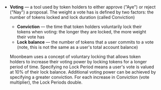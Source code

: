  - **Voting** — a tool used by token holders to either approve ("Aye") or reject ("Nay") a proposal. The weight a vote has is defined by two factors: the number of tokens locked and lock duration (called Conviction)
    - **Conviction** — the time that token holders voluntarily lock their tokens when voting: the longer they are locked, the more weight their vote has
    - **Lock balance** — the number of tokens that a user commits to a vote (note, this is not the same as a user's total account balance)

    Moonbeam uses a concept of voluntary locking that allows token holders to increase their voting power by locking tokens for a longer period of time. Specifying no Lock Period means a user's vote is valued at 10% of their lock balance. Additional voting power can be achieved by specifying a greater conviction. For each increase in Conviction (vote multiplier), the Lock Periods double.
